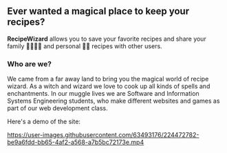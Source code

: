 ## Ever wanted a magical place to keep your recipes?

**RecipeWizard** allows you to save your favorite recipes and share your family 👨‍👩‍👧‍👦 and personal 🧙‍♂️ recipes with other users.

### Who are we?
 
We came from a far away land to bring you the magical world of recipe wizard. 
As a witch and wizard we love to cook up all kinds of spells and enchantments.
In our muggle lives we are Software and Information Systems Engineering students, 
who make different websites and games as part of our web development class.

Here's a demo of the site:

https://user-images.githubusercontent.com/63493176/224472782-be9a6fdd-bb65-4af2-a568-a7b5bc72173e.mp4

